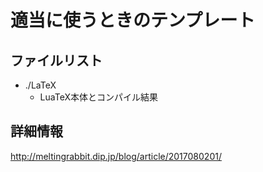 # 適当に使うときのテンプレート

## ファイルリスト
  + ./LaTeX
    * LuaTeX本体とコンパイル結果

## 詳細情報
http://meltingrabbit.dip.jp/blog/article/2017080201/

